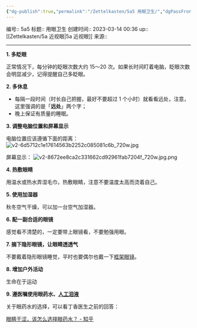 ```yaml
---
{"dg-publish":true,"permalink":"/Zettelkasten/5a5 用眼卫生/","dgPassFrontmatter":true}
---
```


编号:: 5a5
标题:: 用眼卫生
创建时间:: 2023-03-14 00:36
up:: [[Zettelkasten/5a 近视眼\|5a 近视眼]]
来源:: 

---

**1\. 多眨眼**

正常情况下，每分钟的眨眼次数大约 15～20 次。如果长时间盯着电脑，眨眼次数会明显减少，记得提醒自己多眨眼。

**2\. 多休息**

-   每隔一段时间（时长自己把握，最好不要超过 1 个小时）就看看远处，注意，这里强调的是「**远处**」两个字；
-   晚上保证有质量的睡眠。

**3\. 调整电脑位置和屏幕显示**

电脑位置应该遵循下面的距离：
![v2-6d5712c1e17614563b2252c085081c6b_720w.jpg](/img/user/attachment/v2-6d5712c1e17614563b2252c085081c6b_720w.jpg)

屏幕显示：
![v2-8672ee8ca2c331662cd92961fab7204f_720w.jpg.png](/img/user/attachment/v2-8672ee8ca2c331662cd92961fab7204f_720w.jpg.png)
  

**4\. 热敷眼睛**

用温水或热水弄湿毛巾，热敷眼睛，注意不要温度太高而烫着自己。

**5\. 使用加湿器**

秋冬空气干燥，可以加一台空气加湿器。

**6\. 配一副合适的眼镜**

感觉看不清楚的，一定要带上眼镜看，不要勉强用眼。

**7\. 摘下隐形眼镜，让眼睛透透气**

不要戴着隐形眼镜睡觉，平时也要偶尔也戴一下[框架眼镜](https://www.zhihu.com/search?q=%E6%A1%86%E6%9E%B6%E7%9C%BC%E9%95%9C&search_source=Entity&hybrid_search_source=Entity&hybrid_search_extra=%7B%22sourceType%22%3A%22answer%22%2C%22sourceId%22%3A158472189%7D)。

**8\. 增加户外活动**

生命在于运动
  
**9\. 遵医嘱使用眼药水、[人工泪液](https://www.zhihu.com/search?q=%E4%BA%BA%E5%B7%A5%E6%B3%AA%E6%B6%B2&search_source=Entity&hybrid_search_source=Entity&hybrid_search_extra=%7B%22sourceType%22%3A%22answer%22%2C%22sourceId%22%3A158472189%7D)**

关于眼药水的选择，可以看丁香医生之前的回答：

[眼睛干涩，该怎么选择眼药水？ - 知乎](https://www.zhihu.com/question/20559317)